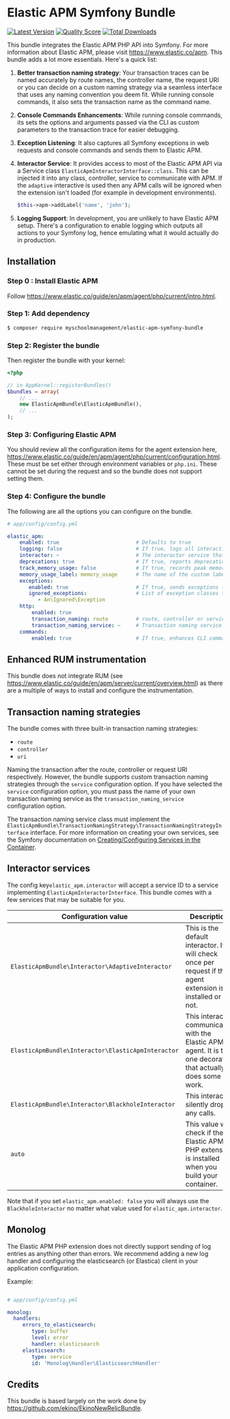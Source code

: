 Elastic APM Symfony Bundle
=====================

[![Latest Version](https://img.shields.io/github/release/MySchoolManagement/elastic-apm-symfony-bundle.svg?style=flat-square)](https://github.com/myschoolmanagement/elastic-apm-symfony-bundle/releases)
[![Quality Score](https://img.shields.io/scrutinizer/g/MySchoolManagement/elastic-apm-symfony-bundle.svg?style=flat-square)](https://scrutinizer-ci.com/g/MySchoolManagement/elastic-apm-symfony-bundle)
[![Total Downloads](https://img.shields.io/packagist/dt/myschoolmanagement/elastic-apm-symfony-bundle.svg?style=flat-square)](https://packagist.org/packages/myschoolmanagement/elastic-apm-symfony-bundle)

This bundle integrates the Elastic APM PHP API into Symfony. For more information about Elastic APM, please visit https://www.elastic.co/apm. This bundle adds a lot more essentials. Here's a quick list:

1. **Better transaction naming strategy**: Your transaction traces can be named accurately by route names, the controller name, the request URI or you can decide on a custom naming strategy via a seamless interface that uses any naming convention you deem fit. While running console commands, it also sets the transaction name as the command name.

2. **Console Commands Enhancements**: While running console commands, its sets the options and arguments passed via the CLI as custom parameters to the transaction trace for easier debugging.

3. **Exception Listening**: It also captures all Symfony exceptions in web requests and console commands and sends them to Elastic APM.

4. **Interactor Service**: It provides access to most of the Elastic APM API via a Service class `ElasticApmInteractorInterface::class`. This can be injected it into any class, controller, service to communicate with APM. If the `adaptive` interactive is used then any APM calls will be ignored when the extension isn't loaded (for example in development environments).

    ```php
    $this->apm->addLabel('name', 'john');
    ```

5. **Logging Support**: In development, you are unlikely to have Elastic APM setup. There's a configuration to enable logging which outputs all actions to your Symfony log, hence emulating what it would actually do in production.


## Installation

### Step 0 : Install Elastic APM

Follow https://www.elastic.co/guide/en/apm/agent/php/current/intro.html.

### Step 1: Add dependency

```bash
$ composer require myschoolmanagement/elastic-apm-symfony-bundle
```

### Step 2: Register the bundle

Then register the bundle with your kernel:

```php
<?php

// in AppKernel::registerBundles()
$bundles = array(
    // ...
    new ElasticApmBundle\ElasticApmBundle(),
    // ...
);
```

### Step 3: Configuring Elastic APM

You should review all the configuration items for the agent extension here, https://www.elastic.co/guide/en/apm/agent/php/current/configuration.html. These must be set either through environment variables or `php.ini`. These cannot be set during the request and so the bundle does not support setting them. 

### Step 4: Configure the bundle

The following are all the options you can configure on the bundle.

```yaml
# app/config/config.yml

elastic_apm:
    enabled: true                         # Defaults to true
    logging: false                        # If true, logs all interactions to the Symfony log (default: false)
    interactor: ~                         # The interactor service that is used. Setting enabled=false will override this value 
    deprecations: true                    # If true, reports deprecations to Elastic APM (default: true)
    track_memory_usage: false             # If true, records peak memory usage
    memory_usage_label: memory_usage      # The name of the custom label to write memory usage to
    exceptions:
       enabled: true                      # If true, sends exceptions (default: true)
       ignored_exceptions:                # List of exception classes to ignore
          - An\Ignored\Exception
    http:
        enabled: true
        transaction_naming: route         # route, controller or service (see below)
        transaction_naming_service: ~     # Transaction naming service (see below)
    commands: 
        enabled: true                     # If true, enhances CLI commands with options and arguments (default: true)
```

## Enhanced RUM instrumentation

This bundle does not integrate RUM (see https://www.elastic.co/guide/en/apm/server/current/overview.html) as there are a multiple of ways to install and configure the instrumentation.

## Transaction naming strategies

The bundle comes with three built-in transaction naming strategies:
- `route`
- `controller`
- `uri`
  
Naming the transaction after the route, controller or request URI respectively. However, the bundle supports custom transaction naming strategies through the `service` configuration option. If you have selected the `service` configuration option, you must pass the name of your own transaction naming service as the `transaction_naming_service` configuration option.

The transaction naming service class must implement the `ElasticApmBundle\TransactionNamingStrategy\TransactionNamingStrategyInterface` interface. For more information on creating your own services, see the Symfony documentation on [Creating/Configuring Services in the Container](http://symfony.com/doc/current/book/service_container.html#creating-configuring-services-in-the-container).

## Interactor services

The config key`elastic_apm.interactor` will accept a service ID to a service implementing `ElasticApmInteractorInterface`. 
This bundle comes with a few services that may be suitable for you. 

| Configuration value | Description |
| ------------------- | ----------- |
| `ElasticApmBundle\Interactor\AdaptiveInteractor` | This is the default interactor. It will check once per request if the agent extension is installed or not. | 
| `ElasticApmBundle\Interactor\ElasticApmInteractor` | This interactor communicates with the Elastic APM agent. It is the one decorator that actually does some work. | 
| `ElasticApmBundle\Interactor\BlackholeInteractor` | This interactor silently drops any calls. | 
| `auto` | This value will check if the Elastic APM PHP extension is installed when you build your container. | 

Note that if you set `elastic_apm.enabled: false` you will always use the `BlackholeInteractor` no matter what value 
used for `elastic_apm.interactor`.

## Monolog

The Elastic APM PHP extension does not directly support sending of log entries as anything other than errors. We recommend adding a new log handler and configuring the elasticsearch (or Elastica) client in your application configuration.

Example:

```yaml

# app/config/config.yml

monolog:
  handlers:
     errors_to_elasticsearch:
        type: buffer
        level: error
        handler: elasticsearch
     elasticsearch:
        type: service
        id: 'Monolog\Handler\ElasticsearchHandler'
```

## Credits

This bundle is based largely on the work done by https://github.com/ekino/EkinoNewRelicBundle.
